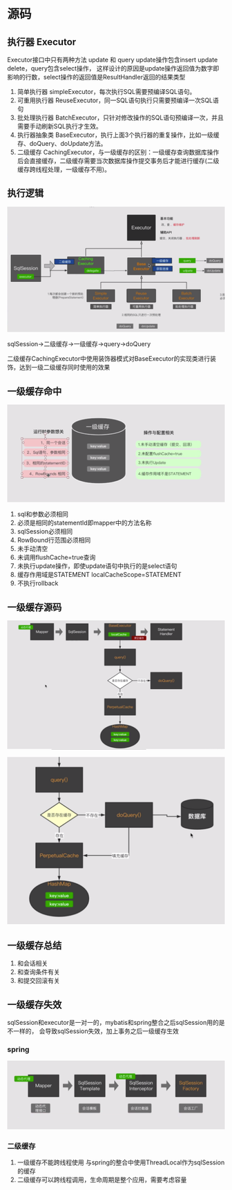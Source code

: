 # 源码

## 执行器 Executor

Executor接口中只有两种方法 update 和 query update操作包含insert update delete，query包含select操作，
这样设计的原因是update操作返回值为数字即影响的行数，select操作的返回值是ResultHandler返回的结果类型


1. 简单执行器
simpleExecutor，每次执行SQL需要预编译SQL语句。
2. 可重用执行器
ReuseExecutor，同一SQL语句执行只需要预编译一次SQL语句
3. 批处理执行器
BatchExecutor，只针对修改操作的SQL语句预编译一次，并且需要手动刷新SQL执行才生效。
4. 执行器抽象类
BaseExecutor，执行上面3个执行器的重复操作，比如一级缓存、doQuery、doUpdate方法。
5. 二级缓存
CachingExecutor，与一级缓存的区别：一级缓存查询数据库操作后会直接缓存，二级缓存需要当次数据库操作提交事务后才能进行缓存(二级缓存跨线程处理，一级缓存不用)。

## 执行逻辑

![avatar](pics/执行器执行流程.png)

sqlSession->二级缓存->一级缓存->query->doQuery

二级缓存CachingExecutor中使用装饰器模式对BaseExecutor的实现类进行装饰，达到一级二级缓存同时使用的效果

## 一级缓存命中

![avatar](pics/一级缓存生效条件.png)

1. sql和参数必须相同
2. 必须是相同的statementId即mapper中的方法名称
3. sqlSession必须相同
4. RowBound行范围必须相同
5. 未手动清空
5. 未调用flushCache=true查询
6. 未执行update操作，即使update语句中执行的是select语句
7. 缓存作用域是STATEMENT localCacheScope=STATEMENT
8. 不执行rollback

## 一级缓存源码

![avatar](pics/源码执行流程1.png)

![avatar](pics/源码执行流程2.png)

## 一级缓存总结

1. 和会话相关
2. 和查询条件有关
3. 和提交回滚有关

## 一级缓存失效

sqlSession和executor是一对一的，mybatis和spring整合之后sqlSession用的是不一样的，
会导致sqlSession失效，加上事务之后一级缓存生效

### spring

![avatar](pics/spring中mybatis流程.png)

### 二级缓存

1. 一级缓存不能跨线程使用 与spring的整合中使用ThreadLocal作为sqlSession的缓存
2. 二级缓存可以跨线程调用，生命周期是整个应用，需要考虑容量






